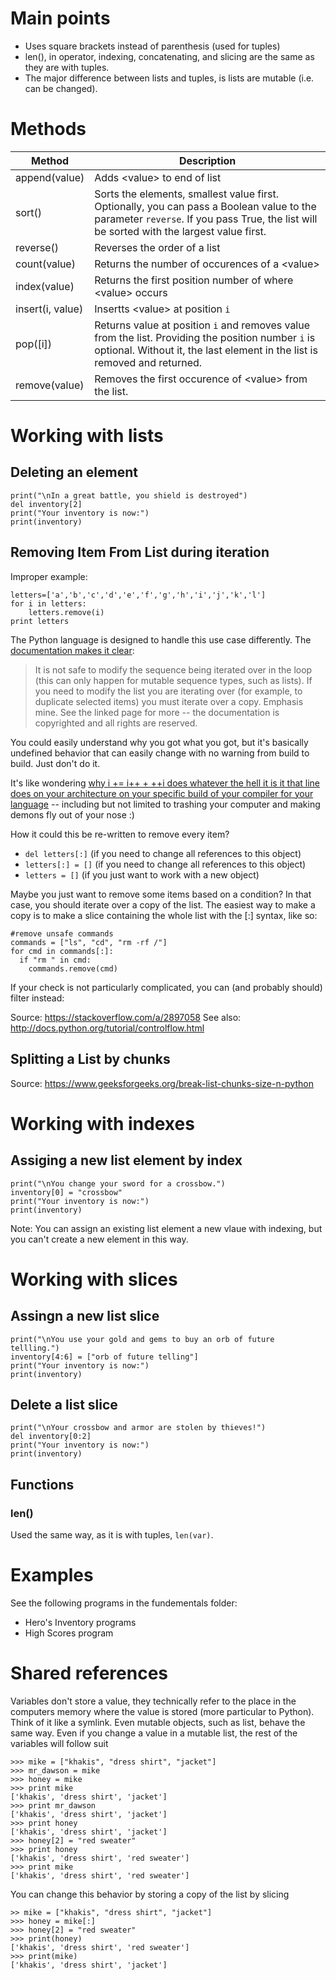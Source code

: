 # Main points

* Uses square brackets instead of parenthesis (used for tuples)
* len(), in operator, indexing, concatenating, and slicing are the same as they are with tuples.
* The major difference between lists and tuples, is lists are mutable (i.e. can be changed).

# Methods

Method          | Description
----------------|---------------------------
append(value) | Adds \<value\> to end of list
sort() | Sorts the elements, smallest value first. Optionally, you can pass a Boolean value to the parameter `reverse`. If you pass True, the list will be sorted with the largest value first.
reverse() | Reverses the order of a list
count(value) | Returns the number of occurences of a \<value\>
index(value) | Returns the first position number of where \<value\> occurs
insert(i, value) | Insertts \<value\> at position `i`
pop([i]) | Returns value at position `i` and removes value from the list. Providing the position number `i` is optional. Without it, the last element in the list is removed and returned.
remove(value) | Removes the first occurence of \<value\> from the list.

# Working with lists

## Deleting an element

```
print("\nIn a great battle, you shield is destroyed")
del inventory[2]
print("Your inventory is now:")
print(inventory)
```

## Removing Item From List during iteration

Improper example:
```
letters=['a','b','c','d','e','f','g','h','i','j','k','l']
for i in letters:
    letters.remove(i)
print letters
```

The Python language is designed to handle this use case differently. The [documentation makes it clear](http://docs.python.org/tutorial/controlflow.html):

>It is not safe to modify the sequence being iterated over in the loop (this can only happen for mutable sequence types, such as lists). If you need to modify the list you are iterating over (for example, to duplicate selected items) you must iterate over a copy.
Emphasis mine. See the linked page for more -- the documentation is copyrighted and all rights are reserved.

You could easily understand why you got what you got, but it's basically undefined behavior that can easily change with no warning from build to build. Just don't do it.

It's like wondering [why i += i++ + ++i does whatever the hell it is it that line does on your architecture on your specific build of your compiler for your language](https://stackoverflow.com/questions/949433/could-anyone-explain-these-undefined-behaviors-i-i-i-i-i-etc) -- including but not limited to trashing your computer and making demons fly out of your nose :)

How it could this be re-written to remove every item?

* `del letters[:]` (if you need to change all references to this object)
* `letters[:] = []` (if you need to change all references to this object)
* `letters = []` (if you just want to work with a new object)

Maybe you just want to remove some items based on a condition? In that case, you should iterate over a copy of the list. The easiest way to make a copy is to make a slice containing the whole list with the [:] syntax, like so:

```
#remove unsafe commands
commands = ["ls", "cd", "rm -rf /"]
for cmd in commands[:]:
  if "rm " in cmd:
    commands.remove(cmd)
```    
    
If your check is not particularly complicated, you can (and probably should) filter instead:

Source: https://stackoverflow.com/a/2897058
See also: http://docs.python.org/tutorial/controlflow.html

## Splitting a List by chunks

Source: https://www.geeksforgeeks.org/break-list-chunks-size-n-python

# Working with indexes

## Assiging a new list element by index

```
print("\nYou change your sword for a crossbow.")
inventory[0] = "crossbow"
print("Your inventory is now:")
print(inventory)
```

Note: You can assign an existing list element a new vlaue with indexing, but you can't create a new element in this way.

# Working with slices

## Assingn a new list slice

```
print("\nYou use your gold and gems to buy an orb of future tellling.")
inventory[4:6] = ["orb of future telling"]
print("Your inventory is now:")
print(inventory)
```

## Delete a list slice

```
print("\nYour crossbow and armor are stolen by thieves!")
del inventory[0:2]
print("Your inventory is now:")
print(inventory)
```

## Functions

### len()

Used the same way, as it is with tuples, `len(var)`. 

# Examples

See the following programs in the fundementals folder:

* Hero's Inventory programs
* High Scores program

# Shared references

Variables don't store a value, they technically refer to the place in the computers memory where the value is stored (more particular to Python). Think of it like a symlink. Even mutable objects, such as list, behave the same way. Even if you change a value in a mutable list, the rest of the variables will follow suit

```
>>> mike = ["khakis", "dress shirt", "jacket"]
>>> mr_dawson = mike
>>> honey = mike
>>> print mike
['khakis', 'dress shirt', 'jacket']
>>> print mr_dawson
['khakis', 'dress shirt', 'jacket']
>>> print honey
['khakis', 'dress shirt', 'jacket']
>>> honey[2] = "red sweater"
>>> print honey
['khakis', 'dress shirt', 'red sweater']
>>> print mike
['khakis', 'dress shirt', 'red sweater']
```

You can change this behavior by storing a copy of the list by slicing

```
>> mike = ["khakis", "dress shirt", "jacket"]
>>> honey = mike[:]
>>> honey[2] = "red sweater"
>>> print(honey)
['khakis', 'dress shirt', 'red sweater']
>>> print(mike)
['khakis', 'dress shirt', 'jacket']
```

